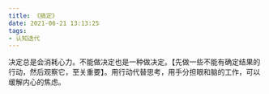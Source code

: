 ```yaml
---
title: 《搞定》
date: 2021-06-21 13:13:25
tags:
- 认知迭代
---
```

决定总是会消耗心力。不能做决定也是一种做决定。【先做一些不能有确定结果的行动，然后观察它，至关重要】。用行动代替思考，用手分担眼和脑的工作，可以缓解内心的焦虑。


